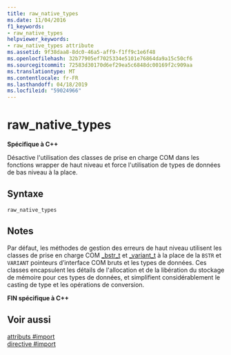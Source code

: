 ```yaml
---
title: raw_native_types
ms.date: 11/04/2016
f1_keywords:
- raw_native_types
helpviewer_keywords:
- raw_native_types attribute
ms.assetid: 9f38daa8-8dc0-46a5-aff9-f1ff9c1e6f48
ms.openlocfilehash: 32b77905ef7025334e5101e76864da9a15c50cf6
ms.sourcegitcommit: 72583d30170d6ef29ea5c6848dc00169f2c909aa
ms.translationtype: MT
ms.contentlocale: fr-FR
ms.lasthandoff: 04/18/2019
ms.locfileid: "59024966"
---
```

# <a name="rawnativetypes"></a>raw_native_types
**Spécifique à C++**

Désactive l'utilisation des classes de prise en charge COM dans les fonctions wrapper de haut niveau et force l'utilisation de types de données de bas niveau à la place.

## <a name="syntax"></a>Syntaxe

```
raw_native_types
```

## <a name="remarks"></a>Notes

Par défaut, les méthodes de gestion des erreurs de haut niveau utilisent les classes de prise en charge COM [_bstr_t](../cpp/bstr-t-class.md) et [_variant_t](../cpp/variant-t-class.md) à la place de la `BSTR` et `VARIANT` pointeurs d’interface COM bruts et les types de données. Ces classes encapsulent les détails de l'allocation et de la libération du stockage de mémoire pour ces types de données, et simplifient considérablement le casting de type et les opérations de conversion.

**FIN spécifique à C++**

## <a name="see-also"></a>Voir aussi

[attributs #import](../preprocessor/hash-import-attributes-cpp.md)<br/>
[directive #import](../preprocessor/hash-import-directive-cpp.md)
